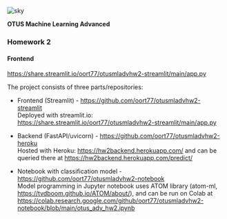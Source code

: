 ![sky](https://user-images.githubusercontent.com/73858914/148268220-093ee58c-8c58-46d0-bb47-c3ebc33b3f95.png)
 
**OTUS Machine Learning Advanced**
### **Homework 2** 

#### Frontend

https://share.streamlit.io/oort77/otusmladvhw2-streamlit/main/app.py  

The project consists of three parts/repositories:  

- Frontend (Streamlit) - https://github.com/oort77/otusmladvhw2-streamlit  
Deployed with streamlit.io: https://share.streamlit.io/oort77/otusmladvhw2-streamlit/main/app.py  

- Backend (FastAPI/uvicorn) - https://github.com/oort77/otusmladvhw2-heroku  
Hosted with Heroku: https://hw2backend.herokuapp.com/ and can be queried there at https://hw2backend.herokuapp.com/predict/  

- Notebook with classification model - https://github.com/oort77/otusmladvhw2-notebook  
Model programming in Jupyter notebook uses ATOM library (atom-ml, https://tvdboom.github.io/ATOM/about/), and can be  run on Colab at https://colab.research.google.com/github/oort77/otusmladvhw2-notebook/blob/main/otus_adv_hw2.ipynb
